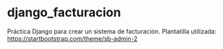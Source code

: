 # django_facturacion
Práctica Django para crear un sistema de facturación.
Plantatilla utilizada: https://startbootstrap.com/theme/sb-admin-2
